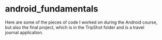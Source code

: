 # android_fundamentals

Here are some of the pieces of code I worked on during the Android course, but also the final project, which is in the TripShot folder and is a travel journal application.

